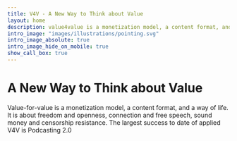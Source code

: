 ```yaml
---
title: V4V - A New Way to Think about Value
layout: home
description: value4value is a monetization model, a content format, and a way of life. It is about freedom and openness, fairness and inclusiveness, sound money and censorship resistance.
intro_image: "images/illustrations/pointing.svg"
intro_image_absolute: true
intro_image_hide_on_mobile: true
show_call_box: true
---
```


# A New Way to Think about Value

Value-for-value is a monetization model, a content format, and a way of life. It
is about freedom and openness, connection and free speech, sound money and
censorship resistance. The largest success to date of applied V4V is Podcasting
2.0
